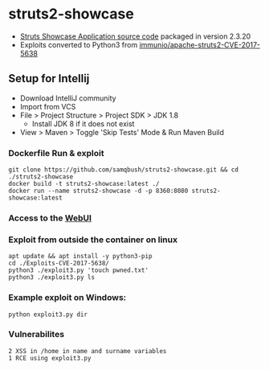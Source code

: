 # struts2-showcase
* [Struts Showcase Application source code](https://archive.apache.org/dist/struts/2.3.20/) packaged in version 2.3.20
* Exploits converted to Python3 from [immunio/apache-struts2-CVE-2017-5638](https://github.com/immunio/apache-struts2-CVE-2017-5638)

## Setup for Intellij
* Download IntelliJ community
* Import from VCS
* File > Project Structure > Project SDK > JDK 1.8 
    * Install JDK 8 if it does not exist
* View > Maven > Toggle 'Skip Tests' Mode & Run Maven Build

### Dockerfile Run & exploit
```
git clone https://github.com/samqbush/struts2-showcase.git && cd ./struts2-showcase
docker build -t struts2-showcase:latest ./
docker run --name struts2-showcase -d -p 8360:8080 struts2-showcase:latest
```
### Access to the [WebUI](http://localhost:8360/struts2-showcase/home)

### Exploit from outside the container on linux
```
apt update && apt install -y python3-pip
cd ./Exploits-CVE-2017-5638/
python3 ./exploit3.py 'touch pwned.txt'
python3 ./exploit3.py ls
```

### Example exploit on Windows:
```
python exploit3.py dir
```
### Vulnerabilites 
```
2 XSS in /home in name and surname variables
1 RCE using exploit3.py
```
